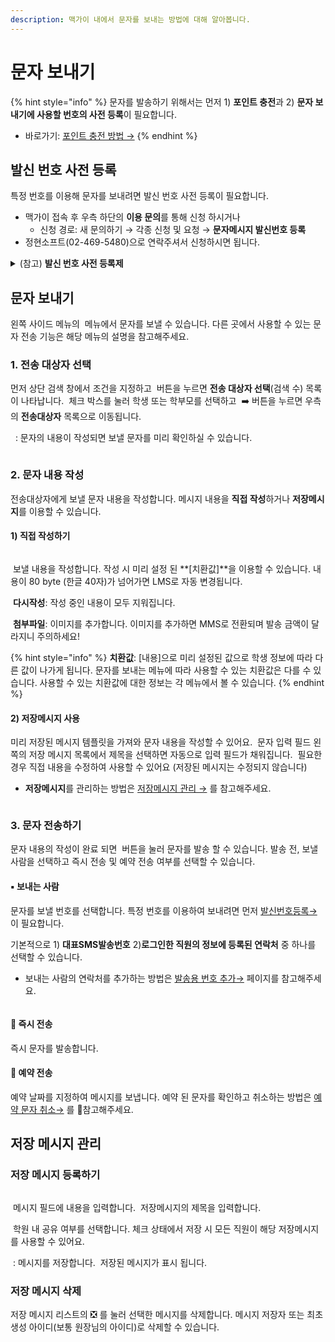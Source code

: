 ```yaml
---
description: 맥가이 내에서 문자를 보내는 방법에 대해 알아봅니다.
---
```


# 문자 보내기

{% hint style="info" %}
문자를 발송하기 위해서는 먼저 1) **포인트 충전**과 2) **문자 보내기에 사용할 번호의 사전 등록**이 필요합니다.

* 바로가기: [포인트 충전 방법 →](../fee/payment-1.md#undefined)
{% endhint %}

## 발신 번호 사전 등록

특정 번호를 이용해 문자를 보내려면 발신 번호 사전 등록이 필요합니다.&#x20;

* 맥가이 접속 후 우측 하단의 <img src="../../.gitbook/assets/맥가이_상담버튼_blue.png" alt="" data-size="line">**이용 문의**를 통해 신청 하시거나
  * 신청 경로: 새 문의하기 → 각종 신청 및 요청 → **문자메시지 발신번호 등록**
* 정현소프트(02-469-5480)으로 연락주셔서 신청하시면 됩니다.

<details>

<summary>(참고) <strong>발신 번호 사전 등록제</strong></summary>

전기통신사업법 제 84조 2항에 의거하여 거짓으로 표시된 전화번호로 인한 이용자 피해 예방을 위해서 문자 발송 시 사전 인증된 발신 번호만 사용하도록 하는 등록제도입니다.

</details>

## 문자 보내기

왼쪽 사이드 메뉴의 <img src="../../.gitbook/assets/문자보내기.png" alt="" data-size="line"> 메뉴에서 문자를 보낼 수 있습니다. 다른 곳에서 사용할 수 있는 문자 전송 기능은 해당 메뉴의 설명을 참고해주세요.

### 1. 전송 대상자 선택

먼저 상단 검색 창에서 조건을 지정하고 <img src="../../.gitbook/assets/number-1.png" alt="" data-size="line"><img src="../../.gitbook/assets/btn_검색 (1).png" alt="" data-size="line"> 버튼을 누르면 **전송 대상자 선택**(검색 수) 목록이 나타납니다. <img src="../../.gitbook/assets/number-2.png" alt="" data-size="line"> 체크 박스를 눌러 학생 또는 학부모를 선택하고 <img src="../../.gitbook/assets/number-3.png" alt="" data-size="line"> ➡️ 버튼을 누르면 우측의 **전송대상자** 목록으로 이동됩니다.

<img src="../../.gitbook/assets/number-4.png" alt="" data-size="line"> <img src="../../.gitbook/assets/btn_미리보기.png" alt="" data-size="line"> : 문자의 내용이 작성되면 보낼 문자를 미리 확인하실 수 있습니다.

<figure><img src="../../.gitbook/assets/전송대상자선택 (1).png" alt=""><figcaption></figcaption></figure>

### 2. 문자 내용 작성

전송대상자에게 보낼 문자 내용을 작성합니다. 메시지 내용을 **직접 작성**하거나 **저장메시지**를 이용할 수 있습니다.

#### 1) 직접 작성하기

<figure><img src="../../.gitbook/assets/문자보내기_직접작성.png" alt=""><figcaption></figcaption></figure>

<img src="../../.gitbook/assets/number-1.png" alt="" data-size="line"> 보낼 내용을 작성합니다. 작성 시 미리 설정 된 <img src="../../.gitbook/assets/number-2.png" alt="" data-size="line">**\[치환값]**을 이용할 수 있습니다. 내용이 80 byte (한글 40자)가 넘어가면 LMS로 자동 변경됩니다.

<img src="../../.gitbook/assets/number-3.png" alt="" data-size="line"> **다시작성**: 작성 중인 내용이 모두 지워집니다.&#x20;

<img src="../../.gitbook/assets/number-4 (1).png" alt="" data-size="line"> **첨부파일**: 이미지를 추가합니다. 이미지를 추가하면 MMS로 전환되며 발송 금액이 달라지니 주의하세요!

{% hint style="info" %}
**치환값**: \[내용]으로 미리 설정된 값으로 학생 정보에 따라 다른 값이 나가게 됩니다. 문자를 보내는 메뉴에 따라 사용할 수 있는 치환값은 다를 수 있습니다. 사용할 수 있는 치환값에 대한 정보는 각 메뉴에서 볼 수 있습니다.
{% endhint %}

#### 2) 저장메시지 사용

미리 저장된 메시지 템플릿을 가져와 문자 내용을 작성할 수 있어요. <img src="../../.gitbook/assets/number-1.png" alt="" data-size="line"> 문자 입력 필드 왼쪽의 저장 메시지 목록에서 제목을 선택하면 자동으로 입력 필드가 채워집니다. <img src="../../.gitbook/assets/number-2.png" alt="" data-size="line"> 필요한 경우 직접 내용을 수정하여 사용할 수 있어요 (저장된 메시지는 수정되지 않습니다)

* **저장메시지**를 관리하는 방법은 [저장메시지 관리 →](./#undefined-6) 를 참고해주세요.

<figure><img src="../../.gitbook/assets/저장메시지사용.png" alt=""><figcaption></figcaption></figure>

### 3. 문자 전송하기

문자 내용의 작성이 완료 되면 <img src="../../.gitbook/assets/btn_문자보내기.png" alt="" data-size="line"> 버튼을 눌러 문자를 발송 할 수 있습니다. 발송 전, 보낼 사람을 선택하고 즉시 전송 및 예약 전송 여부를 선택할 수 있습니다.

#### ▪️ 보내는 사람

문자를 보낼 번호를 선택합니다. 특정 번호를 이용하여 보내려면 먼저 [발신번호등록→](./#undefined) 이 필요합니다.

기본적으로 1) **대표SMS발송번호** 2)**로그인한 직원의 정보에 등록된 연락처** 중 하나를 선택할 수 있습니다.&#x20;

* 보내는 사람의 연락처를 추가하는 방법은 [발송용 번호 추가→](add-hp.md#undefined-1) 페이지를 참고해주세요.

<figure><img src="../../.gitbook/assets/보내는사람 선택.svg" alt=""><figcaption></figcaption></figure>

#### 🔘 즉시 전송

즉시 문자를 발송합니다.

#### 🔘 예약 전송

예약 날짜를 지정하여 메시지를 보냅니다. 예약 된 문자를 확인하고 취소하는 방법은 [예약 문자 취소→](result.md#undefined-2) 를 참고해주세요.

## 저장 메시지 관리

### 저장 메시지 등록하기

<figure><img src="../../.gitbook/assets/저장메시지.png" alt=""><figcaption></figcaption></figure>

<img src="../../.gitbook/assets/number-1.png" alt="" data-size="line"> 메시지 필드에 내용을 입력합니다. <img src="../../.gitbook/assets/number-2.png" alt="" data-size="line"> 저장메시지의 제목을 입력합니다.

<img src="../../.gitbook/assets/number-3.png" alt="" data-size="line"> 학원 내 공유 여부를 선택합니다. 체크 상태에서 저장 시 모든 직원이 해당 저장메시지를 사용할 수 있어요.

<img src="../../.gitbook/assets/number-4.png" alt="" data-size="line"> <img src="../../.gitbook/assets/btn_문자저장.png" alt="" data-size="line">: 메시지를 저장합니다. <img src="../../.gitbook/assets/number-5.png" alt="" data-size="line"> 저장된 메시지가 표시 됩니다.

### 저장 메시지 삭제

저장 메시지 리스트의 ❎ 를 눌러 선택한 메시지를 삭제합니다. 메시지 저장자 또는 최초 생성 아이디(보통 원장님의 아이디)로 삭제할 수 있습니다.

